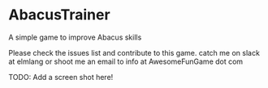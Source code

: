 # AbacusTrainer
A simple game to improve Abacus skills

Please check the issues list and contribute to this game.  catch me on slack at elmlang or shoot me an email to info at AwesomeFunGame dot com

TODO: Add a screen shot here!
